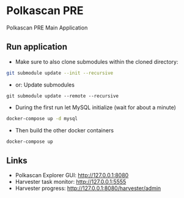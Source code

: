 # Polkascan PRE
Polkascan PRE Main Application

## Run application

* Make sure to also clone submodules within the cloned directory: 
```bash
git submodule update --init --recursive
```

* or: Update submodules
```
git submodule update --remote --recursive
```

* During the first run let MySQL initialize (wait for about a minute)

```bash
docker-compose up -d mysql
```

* Then build the other docker containers
```bash
docker-compose up
```

## Links
* Polkascan Explorer GUI: http://127.0.0.1:8080
* Harvester task monitor: http://127.0.0.1:5555
* Harvester progress: http://127.0.0.1:8080/harvester/admin
